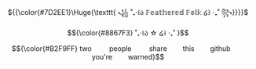 <p align="center"> ${{\color{#7D2EE1}\Huge{\texttt{ ꧁  ˚₊‧꒰ა  𝔽𝕖𝕒𝕥𝕙𝕖𝕣𝕖𝕕 𝔽𝕠𝕝𝕜  ໒꒱ ‧₊˚ ꧂}}}}$

<p align="center"> $${\color{#8867F3} ˚₊‧꒰ა ☆ ໒꒱ ‧₊˚ }$$

<p align="center"> $${\color{#B2F9FF}
  two 
      people 
      share    this    github    you're    warned}$$
